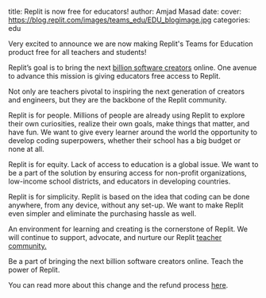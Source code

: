 title: Replit is now free for educators!
author: Amjad Masad
date: 
cover: https://blog.replit.com/images/teams_edu/EDU_blogimage.jpg
categories: edu

Very excited to announce we are now making Replit's Teams for Education product free for all teachers and students!

Replit’s goal is to bring the next [billion software creators](https://blog.replit.com/b) online. One avenue to advance this mission is giving educators free access to Replit.

Not only are teachers pivotal to inspiring the next generation of creators and engineers, but they are the backbone of the Replit community. 

Replit is for people. Millions of people are already using Replit to explore their own curiosities, realize their own goals, make things that matter, and have fun. We want to give every learner around the world the opportunity to develop coding superpowers, whether their school has a big budget or none at all.

Replit is for equity. Lack of access to education is a global issue. We want to be a part of the solution by ensuring access for non-profit organizations, low-income school districts, and educators in developing countries.

Replit is for simplicity. Replit is based on the idea that coding can be done anywhere, from any device, without any set-up. We want to make Replit even simpler and eliminate the purchasing hassle as well.

An environment for learning and creating is the cornerstone of Replit. We will continue to support, advocate, and nurture our Replit [teacher community.](https://community.replit.com/c/edu/10)

Be a part of bringing the next billion software creators online. Teach the power of Replit.



You can read more about this change and the refund process [here](https://docs.google.com/document/d/1hrmPJW-dq4j1A7S94HLt3A-zR90qY1zvqxGvgT2b11A/edit?usp=sharing). 